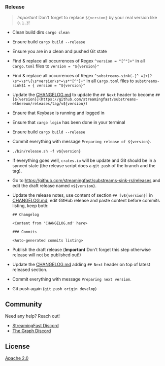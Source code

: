 ### Release

> *Important* Don't forget to replace `${version}` by your real version like `0.1.3`!

- Clean build dirs `cargo clean`
- Ensure build `cargo build --release`
- Ensure you are in a clean and pushed Git state
- Find & replace all occurrences of Regex `^version = "[^"]+"` in all `Cargo.toml` files to `version = "${version}"`
- Find & replace all occurrences of Regex `^substreams-sink(-[^ =]+)?\s*=\s*\{\s*version\s*=\s*"[^"]+"` in all `Cargo.toml` files to `substreams-sink$1 = { version = "${version}"`
- Update the [CHANGELOG.md](CHANGELOG.md) to update the `## Next` header to become `## [${version}](https://github.com/streamingfast/substreams-ethereum/releases/tag/v${version})`
- Ensure that Keybase is running and logged in
- Ensure that `cargo login` has been done in your terminal
- Ensure build `cargo build --release`
- Commit everything with message `Preparing release of ${version}`.
- `./bin/release.sh -f v${version}`
- If everything goes well, `crates.io` will be update and Git should be in a synced state (the release script does a `git push` of the branch and the tag).
- Go to https://github.com/streamingfast/substreams-sink-rs/releases and edit the draft release named `v${version}`.
- Update the release notes, use content of section `## [v${version}]` in [CHANGELOG.md](CHANGELOG.md), edit GitHub release and paste content before commits listing, keep both:

  ```
  ## Changelog

  <Content from 'CHANGELOG.md' here>

  ### Commits

  <Auto-generated commits listing>
  ```

- Publish the draft release (**Important** Don't forget this step otherwise release will not be published out!)
- Update the [CHANGELOG.md](CHANGELOG.md) adding `## Next` header on top of latest released section.
- Commit everything with message `Preparing next version`.
- Git push again (`git push origin develop`)

## Community

Need any help? Reach out!

* [StreamingFast Discord](https://discord.gg/jZwqxJAvRs)
* [The Graph Discord](https://discord.gg/vtvv7FP)

## License

[Apache 2.0](LICENSE)
